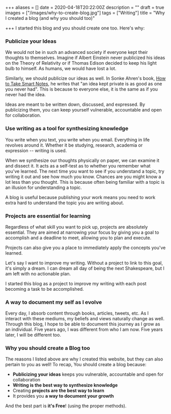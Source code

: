 +++
aliases = []
date = 2020-04-18T20:22:00Z
description = ""
draft = true
images = ["/images/why-to-create-blog.jpg"]
tags = ["Writing"]
title = "Why I created a blog (and why you should too)"

+++
I started this blog and you should create one too. Here's why:

### Publicize your Ideas

We would not be in such an advanced society if everyone kept their thoughts to themselves. Imagine if Albert Einstein never publicized his ideas on the Theory of Relativity or if Thomas Edison decided to keep his light bulb to himself. As humans, we would have lost a lot.

Similarly, we should publicize our ideas as well. In Sonke Ahren's book, [How to Take Smart Notes](https://andyjgao.com/notes/how-to-take-smart-notes/), he writes that "an idea kept private is as good as one you never had". This is because to everyone else, it is the same as if you never had the idea.

Ideas are meant to be written down, discussed, and expressed. By publicizing them, you can keep yourself vulnerable, accountable and open for collaboration.

### Use writing as a tool for synthesizing knowledge

You write when you text, you write when you email. Everything in life revolves around it. Whether it be studying, research, academia or expression -- writing is used.

When we synthesize our thoughts physically on paper, we can examine it and dissect it. It acts as a self-test as to whether you remember what you've learned. The next time you want to see if you understand a topic, try writing it out and see how much you know. Chances are you might know a lot less than you thought. This is because often being familiar with a topic is an illusion for understanding a topic.

A blog is useful because publishing your work means you need to work extra hard to understand the topic you are writing about.

### Projects are essential for learning

Regardless of what skill you want to pick up, projects are absolutely essential. They are aimed at narrowing your focus by giving you a goal to accomplish and a deadline to meet, allowing you to plan and execute.

Projects can also give you a place to immediately apply the concepts you've learned.

Let's say I want to improve my writing. Without a project to link to this goal, it's simply a dream. I can dream all day of being the next Shakespeare, but I am left with no actionable plan.

I started this blog as a project to improve my writing with each post becoming a task to be accomplished.

### A way to document my self as I evolve

Every day, I absorb content through books, articles, tweets, etc. As I interact with these mediums, my beliefs and views naturally change as well. Through this blog, I hope to be able to document this journey as I grow as an individual. Five years ago, I was different from who I am now. Five years later, I will be different too.

### Why you should create a Blog too

The reasons I listed above are why I created this website, but they can also pertain to you as well! To recap, You should create a blog because:

* **Publicizing your ideas** keeps you vulnerable, accountable and open for collaboration
* **Writing is the best way to synthesize knowledge**
* Creating **projects are the best way to learn**
* It provides you **a way to document your growth**

And the best part is **it's Free**! (using the proper methods).